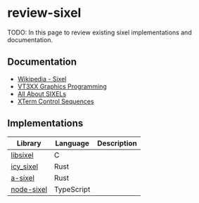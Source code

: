 # review-sixel

TODO: In this page to review existing sixel implementations and documentation.

## Documentation

- [Wikipedia - Sixel](https://en.wikipedia.org/wiki/Sixel)
- [VT3XX Graphics Programming](https://www.vt100.net/docs/vt3xx-gp/chapter14.html)
- [All About SIXELs](https://shuford.invisible-island.net/all_about_sixels.txt)
- [XTerm Control Sequences](https://invisible-island.net/xterm/ctlseqs/ctlseqs.html#h2-Sixel-Graphics)

## Implementations

| Library                  | Language   | Description |
| ------------------------ | ---------- | ----------- |
| [libsixel][libsixel]     | C          |             |
| [icy_sixel][icy_sixel]   | Rust       |             |
| [a-sixel][a-sixel]       | Rust       |             |
| [node-sixel][node-sixel] | TypeScript |             |

[libsixel]: https://github.com/saitoha/libsixel
[icy_sixel]: https://github.com/mkrueger/icy_sixel
[a-sixel]: https://github.com/jesterhearts/a-sixel
[node-sixel]: https://github.com/jerch/node-sixel
